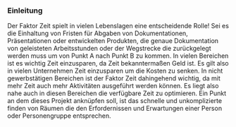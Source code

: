 ### Einleitung
Der Faktor Zeit spielt in vielen Lebenslagen eine entscheidende Rolle! Sei es die Einhaltung von Fristen für Abgaben von Dokumentationen, Präsentationen oder entwickelten Produkten, die genaue Dokumentation von geleisteten Arbeitsstunden oder der Wegstrecke die zurückgelegt werden muss um von Punkt A nach Punkt B zu kommen. In vielen Bereichen ist es wichtig Zeit einzusparen, da Zeit bekanntermaßen Geld ist. Es gilt also in vielen Unternehmen Zeit einzusparen um die Kosten zu senken. In nicht gewerbstätigen Bereichen ist der Faktor Zeit dahingehend wichtig, da mit mehr Zeit auch mehr Aktivitäten ausgeführt werden können. Es liegt also nahe auch in diesen Bereichen die verfügbare Zeit zu optimieren. Ein Punkt an dem dieses Projekt anknüpfen soll, ist das schnelle und  unkomplizierte finden von Räumen die den Erfordernissen und Erwartungen einer Person oder Personengruppe entsprechen. <!-- eventuell etwas weiter ausschmücken -->


<!-- Fazit benötigt? -->






















